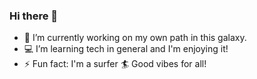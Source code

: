 ### Hi there 👋

- :milky_way: I’m currently working on my own path in this galaxy.
- :computer: I’m learning tech in general and I'm enjoying it!
- ⚡ Fun fact: I'm a surfer :surfer: Good vibes for all!

